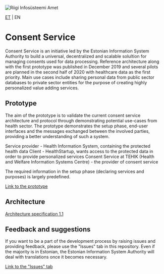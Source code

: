 ![Riigi Infosüsteemi Amet](https://github.com/e-gov/RIHA-Frontend/raw/master/logo/gov-CVI/lions.png "Riigi Infosüsteemi Amet")

[ET](https://github.com/e-gov/NT) | EN

# Consent Service

Consent Service is an initiative led by the Estonian Information System Authority to build a universal, decentralized and scalable solultion for managing consents used for data processing. Reference architecture along with the first prototype was published in December 2019 and several pilots are planned in the second half of 2020 with healthcare data as the first priority. Main use cases include sharing personal data from public sector databases to private sector entities for the purpose of creating highly personalized value adding services. 

## Prototype

The aim of the prototype is to validate the current consent service architecture and protocol through demonstrating potential use-cases from health sector. The prototype demonstrates the setup phase, end-user interfaces and the messages exchanged between the involved parties, providing a better understanding of such a system.

Service provider - Health Information System, containing the protected health data
Client - HealthStartup, wants access to the protected data in order to provide personalized services
Consent Service at TEHIK (Health and Welfare Information Systems Centre) - the provider of consent service

The required information in the setup phase (declaring services and purposes) is largely predefined.

[Link to the prototype](https://e-gov.github.io/NT "prototype")

## Architecture
[Architecture specification 1.1](https://github.com/e-gov/NT/blob/master/Consent_Service_Architecture.md "architecture")

## Feedback and suggestions

If you want to be a part of the development process by raising issues and providing feedback, please use the "Issues" tab in this repository. Even if the majority is in Estonian, the Estonian Information System Authority will deal with translations once it becomes necessary.


[Link to the "Issues" tab](https://github.com/e-gov/NT/issues "issues")
